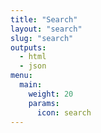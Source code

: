 ```yaml
---
title: "Search"
layout: "search"
slug: "search"
outputs:
  - html
  - json
menu:
  main:
    weight: 20
    params:
      icon: search
---
```

